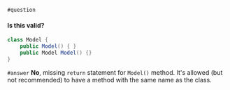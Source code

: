 `#question`
#### Is this valid?
```java
class Model {
    public Model() { }
    public Model Model() {}
}
```

`#answer`
**No**, missing `return` statement for `Model()` method.
It's allowed (but not recommended) to have a method with the same name as the class.